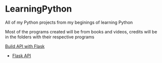 # LearningPython
All of my Python projects from my beginings of learning Python

Most of the programs created will be from books and videos, credits will be in the folders with their respective programs

[Build API with Flask](https://flask-restful.readthedocs.io/en/latest/)

- [Flask API](https://www.moesif.com/blog/technical/api-development/Building-RESTful-API-with-Flask/)
